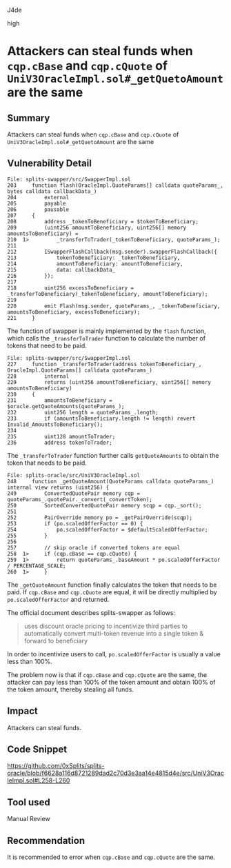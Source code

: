 J4de

high

# Attackers can steal funds when `cqp.cBase` and `cqp.cQuote` of `UniV3OracleImpl.sol#_getQuetoAmount` are the same

## Summary

Attackers can steal funds when `cqp.cBase` and `cqp.cQuote` of `UniV3OracleImpl.sol#_getQuetoAmount` are the same

## Vulnerability Detail

```solidity
File: splits-swapper/src/SwapperImpl.sol
203     function flash(OracleImpl.QuoteParams[] calldata quoteParams_, bytes calldata callbackData_)
204         external
205         payable
206         pausable
207     {
208         address _tokenToBeneficiary = $tokenToBeneficiary;
209         (uint256 amountToBeneficiary, uint256[] memory amountsToBeneficiary) =
210  1>         _transferToTrader(_tokenToBeneficiary, quoteParams_);
211
212         ISwapperFlashCallback(msg.sender).swapperFlashCallback({
213             tokenToBeneficiary: _tokenToBeneficiary,
214             amountToBeneficiary: amountToBeneficiary,
215             data: callbackData_
216         });
217
218         uint256 excessToBeneficiary = _transferToBeneficiary(_tokenToBeneficiary, amountToBeneficiary);
219
220         emit Flash(msg.sender, quoteParams_, _tokenToBeneficiary, amountsToBeneficiary, excessToBeneficiary);
221     }
```

The function of swapper is mainly implemented by the `flash` function, which calls the `_transferToTrader` function to calculate the number of tokens that need to be paid.

```solidity
File: splits-swapper/src/SwapperImpl.sol
227     function _transferToTrader(address tokenToBeneficiary_, OracleImpl.QuoteParams[] calldata quoteParams_)
228         internal
229         returns (uint256 amountToBeneficiary, uint256[] memory amountsToBeneficiary)
230     {
231         amountsToBeneficiary = $oracle.getQuoteAmounts(quoteParams_);
232         uint256 length = quoteParams_.length;
233         if (amountsToBeneficiary.length != length) revert Invalid_AmountsToBeneficiary();
234
235         uint128 amountToTrader;
236         address tokenToTrader;
```

The `_transferToTrader` function further calls `getQuoteAmounts` to obtain the token that needs to be paid.

```solidity
File: splits-oracle/src/UniV3OracleImpl.sol
248     function _getQuoteAmount(QuoteParams calldata quoteParams_) internal view returns (uint256) {
249         ConvertedQuotePair memory cqp = quoteParams_.quotePair._convert(_convertToken);
250         SortedConvertedQuotePair memory scqp = cqp._sort();
251
252         PairOverride memory po = _getPairOverride(scqp);
253         if (po.scaledOfferFactor == 0) {
254             po.scaledOfferFactor = $defaultScaledOfferFactor;
255         }
256
257         // skip oracle if converted tokens are equal
258  1>     if (cqp.cBase == cqp.cQuote) {
259  1>         return quoteParams_.baseAmount * po.scaledOfferFactor / PERCENTAGE_SCALE;
260  1>     }
```

The `_getQuoteAmount` function finally calculates the token that needs to be paid. If `cqp.cBase` and `cqp.cQuote` are equal, it will be directly multiplied by `po.scaledOfferFactor` and returned.

The official document describes splits-swapper as follows:

> uses discount oracle pricing to incentivize third parties to automatically convert multi-token revenue into a single token & forward to beneficiary

In order to incentivize users to call, `po.scaledOfferFactor` is usually a value less than 100%.

The problem now is that if `cqp.cBase` and `cqp.cQuote` are the same, the attacker can pay less than 100% of the token amount and obtain 100% of the token amount, thereby stealing all funds.

## Impact

Attackers can steal funds.

## Code Snippet

https://github.com/0xSplits/splits-oracle/blob/f6628a116d8721289dad2c70d3e3aa14e4815d4e/src/UniV3OracleImpl.sol#L258-L260

## Tool used

Manual Review

## Recommendation

It is recommended to error when `cqp.cBase` and `cqp.cQuote` are the same.